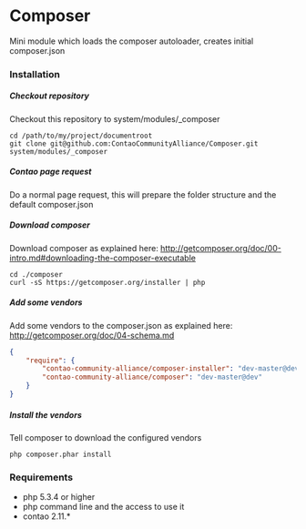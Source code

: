 Composer
========

Mini module which loads the composer autoloader, creates initial composer.json

### Installation

##### Checkout repository

Checkout this repository to system/modules/_composer

```
cd /path/to/my/project/documentroot
git clone git@github.com:ContaoCommunityAlliance/Composer.git system/modules/_composer
```

##### Contao page request

Do a normal page request, this will prepare the folder structure and the default composer.json

##### Download composer

Download composer as explained here: http://getcomposer.org/doc/00-intro.md#downloading-the-composer-executable

```
cd ./composer
curl -sS https://getcomposer.org/installer | php
```

##### Add some vendors

Add some vendors to the composer.json as explained here: http://getcomposer.org/doc/04-schema.md

```json
{
    "require": {
        "contao-community-alliance/composer-installer": "dev-master@dev",
        "contao-community-alliance/composer": "dev-master@dev"
    }
}
```

##### Install the vendors

Tell composer to download the configured vendors

```
php composer.phar install
```


### Requirements
* php 5.3.4 or higher
* php command line and the access to use it
* contao 2.11.*